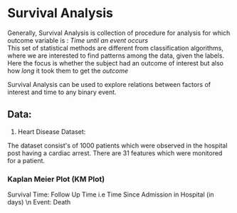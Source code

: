 # Survival Analysis

Generally, Survival Analysis is collection of procedure for analysis for which outcome variable is : *Time until an event  occurs*  \
This set of statistical methods are different from classification algorithms, where we are interested to find patterns among the data, given the labels. \
Here the focus is whether the subject had an outcome of interest but also how *long* it took them to get the *outcome* 

Survival Analysis can be used to explore relations between factors of interest and time to any binary event.

## Data:

1. Heart Disease Dataset:

The dataset consist's of 1000 patients which were observed in the hospital post having a cardiac arrest. 
There are 31 features which were monitored for a patient. 

### Kaplan Meier Plot (KM Plot)

Survival Time: Follow Up Time i.e Time Since Admission in Hospital (in days) \n
Event: Death




